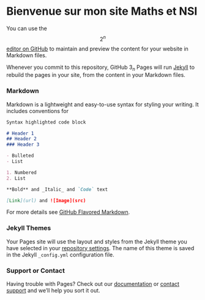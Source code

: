 <script type="text/javascript" src="http://cdn.mathjax.org/mathjax/latest/MathJax.js?config=default"></script>

# Bienvenue sur mon site Maths et NSI

You can use the $$2^n$$ [editor on GitHub](https://github.com/jbduthoit/mathsnsi/edit/gh-pages/index.md) to maintain and preview the content for your website in Markdown files.

Whenever you commit to this repository, GitHub $3_n$ Pages will run [Jekyll](https://jekyllrb.com/) to rebuild the pages in your site, from the content in your Markdown files.

### Markdown

Markdown is a lightweight and easy-to-use syntax for styling your writing. It includes conventions for

```markdown
Syntax highlighted code block

# Header 1
## Header 2
### Header 3

- Bulleted
- List

1. Numbered
2. List

**Bold** and _Italic_ and `Code` text

[Link](url) and ![Image](src)
```

For more details see [GitHub Flavored Markdown](https://guides.github.com/features/mastering-markdown/).

### Jekyll Themes

Your Pages site will use the layout and styles from the Jekyll theme you have selected in your [repository settings](https://github.com/jbduthoit/mathsnsi/settings). The name of this theme is saved in the Jekyll `_config.yml` configuration file.

### Support or Contact

Having trouble with Pages? Check out our [documentation](https://docs.github.com/categories/github-pages-basics/) or [contact support](https://github.com/contact) and we’ll help you sort it out.
